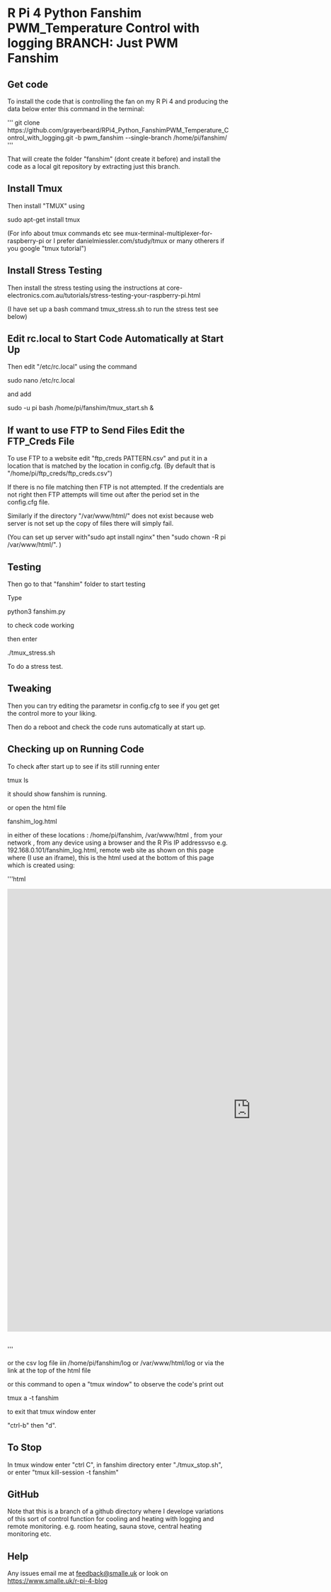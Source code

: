 # R Pi 4 Python Fanshim PWM_Temperature Control with logging  BRANCH: Just PWM Fanshim

## Get code

To install the code that is controlling the fan on my R Pi 4 and producing the data below enter this command in the terminal:

'''
git clone https\://github\.com/grayerbeard/RPi4_Python_FanshimPWM_Temperature_Control_with_logging\.git -b pwm_fanshim --single-branch /home/pi/fanshim/
'''

That will create the folder "fanshim" (dont create it before) and install the code as a local git repository by extracting just this branch.

## Install Tmux

Then install "TMUX" using

sudo apt-get install tmux

(For info about tmux commands etc see mux-terminal-multiplexer-for-raspberry-pi or I prefer danielmiessler.com/study/tmux or many otherers if you google "tmux tutorial")

## Install Stress Testing

Then install the stress testing using the instructions at core-electronics.com.au/tutorials/stress-testing-your-raspberry-pi.html

(I have set up a bash command tmux_stress.sh to run the stress test see below)

## Edit rc.local to Start Code Automatically at Start Up

Then edit "/etc/rc.local" using the command

sudo nano /etc/rc.local

and add

sudo -u pi bash /home/pi/fanshim/tmux_start.sh &

## If want to use FTP to Send Files Edit the FTP_Creds File

To use FTP to a website edit "ftp_creds PATTERN.csv" and put it in a location that is matched by the location in config.cfg. (By default that is "/home/pi/ftp_creds/ftp_creds.csv")

If there is no file matching then FTP is not attempted. If the credentials are not right then FTP attempts will time out after the period set in the config.cfg file.

Similarly if the directory "/var/www/html/" does not exist because web server is not set up the copy of files there will simply fail.

(You can set up server with"sudo apt install nginx" then "sudo chown -R pi /var/www/html/". )

## Testing

Then go to that "fanshim" folder to start testing

Type

python3 fanshim.py

to check code working

then enter

./tmux_stress.sh

To do a stress test.

## Tweaking

Then you can try editing the parametsr in config.cfg to see if you get get the control more to your liking.

Then do a reboot and check the code runs automatically at start up.

## Checking up on Running Code

To check after start up to see if its still running enter

tmux ls

it should show fanshim is running.

or open the html file

fanshim_log.html

in either of these locations : 
/home/pi/fanshim,
/var/www/html ,
from  your network , from any device using a browser and the R Pis IP addressvso e.g. 192.168.0.101/fanshim_log.html,
remote web site as shown on this page where (I use an iframe), this is the html used at the bottom of this page which is created using:

'''html
<p><iframe src="https://www.ftp4rpi.smalle.uk/house/fanshim_log.html" frameborder="0" width="1100" height="1000" style="float: left;"></iframe></p>
<p style="text-align: center;">&nbsp;</p>
'''

or the csv log file iin /home/pi/fanshim/log or  /var/www/html/log or via the link at the top of the html file

or this command to open a "tmux window" to observe the code's print out

tmux a -t fanshim

to exit that tmux window enter

"ctrl-b" then "d".

## To Stop

In tmux window enter "ctrl C", in fanshim directory enter "./tmux_stop.sh", or enter "tmux kill-session -t fanshim"

## GitHub

Note that this is a branch of a github directory where I develope variations of this sort of control function for cooling and heating with logging and remote monitoring.  e.g. room heating, sauna stove, central heating monitoring etc.  

## Help

Any issues email me at feedback@smalle.uk or look on https://www.smalle.uk/r-pi-4-blog

